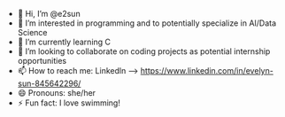 - 👋 Hi, I’m @e2sun
- 👀 I’m interested in programming and to potentially specialize in AI/Data Science
- 🌱 I’m currently learning C
- 💞️ I’m looking to collaborate on coding projects as potential internship opportunities
- 📫 How to reach me: Linkedln --> https://www.linkedin.com/in/evelyn-sun-845642296/ 
- 😄 Pronouns: she/her
- ⚡ Fun fact: I love swimming!

<!---
e2sun/e2sun is a ✨ special ✨ repository because its `README.md` (this file) appears on your GitHub profile.
You can click the Preview link to take a look at your changes.
--->
